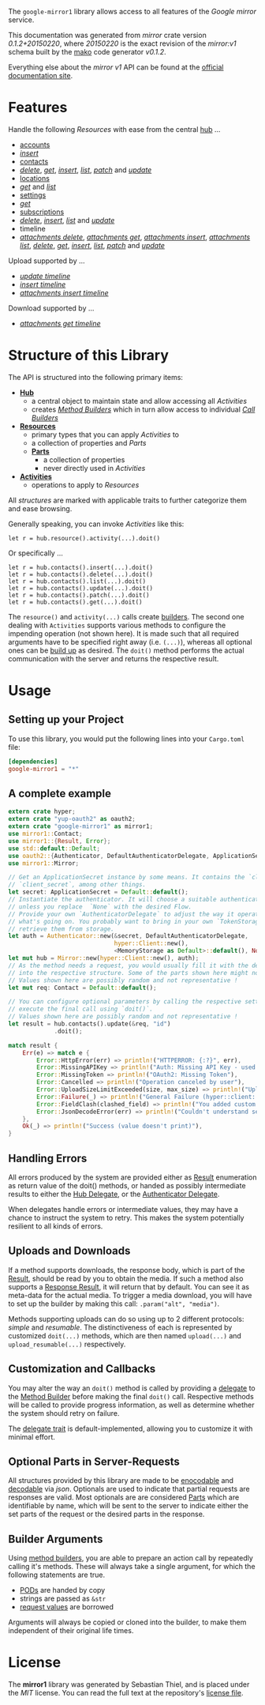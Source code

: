 <!---
DO NOT EDIT !
This file was generated automatically from 'src/mako/api/README.md.mako'
DO NOT EDIT !
-->
The `google-mirror1` library allows access to all features of the *Google mirror* service.

This documentation was generated from *mirror* crate version *0.1.2+20150220*, where *20150220* is the exact revision of the *mirror:v1* schema built by the [mako](http://www.makotemplates.org/) code generator *v0.1.2*.

Everything else about the *mirror* *v1* API can be found at the
[official documentation site](https://developers.google.com/glass).
# Features

Handle the following *Resources* with ease from the central [hub](http://byron.github.io/google-apis-rs/google-mirror1/struct.Mirror.html) ... 

* [accounts](http://byron.github.io/google-apis-rs/google-mirror1/struct.Account.html)
 * [*insert*](http://byron.github.io/google-apis-rs/google-mirror1/struct.AccountInsertCall.html)
* [contacts](http://byron.github.io/google-apis-rs/google-mirror1/struct.Contact.html)
 * [*delete*](http://byron.github.io/google-apis-rs/google-mirror1/struct.ContactDeleteCall.html), [*get*](http://byron.github.io/google-apis-rs/google-mirror1/struct.ContactGetCall.html), [*insert*](http://byron.github.io/google-apis-rs/google-mirror1/struct.ContactInsertCall.html), [*list*](http://byron.github.io/google-apis-rs/google-mirror1/struct.ContactListCall.html), [*patch*](http://byron.github.io/google-apis-rs/google-mirror1/struct.ContactPatchCall.html) and [*update*](http://byron.github.io/google-apis-rs/google-mirror1/struct.ContactUpdateCall.html)
* [locations](http://byron.github.io/google-apis-rs/google-mirror1/struct.Location.html)
 * [*get*](http://byron.github.io/google-apis-rs/google-mirror1/struct.LocationGetCall.html) and [*list*](http://byron.github.io/google-apis-rs/google-mirror1/struct.LocationListCall.html)
* [settings](http://byron.github.io/google-apis-rs/google-mirror1/struct.Setting.html)
 * [*get*](http://byron.github.io/google-apis-rs/google-mirror1/struct.SettingGetCall.html)
* [subscriptions](http://byron.github.io/google-apis-rs/google-mirror1/struct.Subscription.html)
 * [*delete*](http://byron.github.io/google-apis-rs/google-mirror1/struct.SubscriptionDeleteCall.html), [*insert*](http://byron.github.io/google-apis-rs/google-mirror1/struct.SubscriptionInsertCall.html), [*list*](http://byron.github.io/google-apis-rs/google-mirror1/struct.SubscriptionListCall.html) and [*update*](http://byron.github.io/google-apis-rs/google-mirror1/struct.SubscriptionUpdateCall.html)
* timeline
 * [*attachments delete*](http://byron.github.io/google-apis-rs/google-mirror1/struct.TimelineAttachmentDeleteCall.html), [*attachments get*](http://byron.github.io/google-apis-rs/google-mirror1/struct.TimelineAttachmentGetCall.html), [*attachments insert*](http://byron.github.io/google-apis-rs/google-mirror1/struct.TimelineAttachmentInsertCall.html), [*attachments list*](http://byron.github.io/google-apis-rs/google-mirror1/struct.TimelineAttachmentListCall.html), [*delete*](http://byron.github.io/google-apis-rs/google-mirror1/struct.TimelineDeleteCall.html), [*get*](http://byron.github.io/google-apis-rs/google-mirror1/struct.TimelineGetCall.html), [*insert*](http://byron.github.io/google-apis-rs/google-mirror1/struct.TimelineInsertCall.html), [*list*](http://byron.github.io/google-apis-rs/google-mirror1/struct.TimelineListCall.html), [*patch*](http://byron.github.io/google-apis-rs/google-mirror1/struct.TimelinePatchCall.html) and [*update*](http://byron.github.io/google-apis-rs/google-mirror1/struct.TimelineUpdateCall.html)


Upload supported by ...

* [*update timeline*](http://byron.github.io/google-apis-rs/google-mirror1/struct.TimelineUpdateCall.html)
* [*insert timeline*](http://byron.github.io/google-apis-rs/google-mirror1/struct.TimelineInsertCall.html)
* [*attachments insert timeline*](http://byron.github.io/google-apis-rs/google-mirror1/struct.TimelineAttachmentInsertCall.html)

Download supported by ...

* [*attachments get timeline*](http://byron.github.io/google-apis-rs/google-mirror1/struct.TimelineAttachmentGetCall.html)



# Structure of this Library

The API is structured into the following primary items:

* **[Hub](http://byron.github.io/google-apis-rs/google-mirror1/struct.Mirror.html)**
    * a central object to maintain state and allow accessing all *Activities*
    * creates [*Method Builders*](http://byron.github.io/google-apis-rs/google-mirror1/trait.MethodsBuilder.html) which in turn
      allow access to individual [*Call Builders*](http://byron.github.io/google-apis-rs/google-mirror1/trait.CallBuilder.html)
* **[Resources](http://byron.github.io/google-apis-rs/google-mirror1/trait.Resource.html)**
    * primary types that you can apply *Activities* to
    * a collection of properties and *Parts*
    * **[Parts](http://byron.github.io/google-apis-rs/google-mirror1/trait.Part.html)**
        * a collection of properties
        * never directly used in *Activities*
* **[Activities](http://byron.github.io/google-apis-rs/google-mirror1/trait.CallBuilder.html)**
    * operations to apply to *Resources*

All *structures* are marked with applicable traits to further categorize them and ease browsing.

Generally speaking, you can invoke *Activities* like this:

```Rust,ignore
let r = hub.resource().activity(...).doit()
```

Or specifically ...

```ignore
let r = hub.contacts().insert(...).doit()
let r = hub.contacts().delete(...).doit()
let r = hub.contacts().list(...).doit()
let r = hub.contacts().update(...).doit()
let r = hub.contacts().patch(...).doit()
let r = hub.contacts().get(...).doit()
```

The `resource()` and `activity(...)` calls create [builders][builder-pattern]. The second one dealing with `Activities` 
supports various methods to configure the impending operation (not shown here). It is made such that all required arguments have to be 
specified right away (i.e. `(...)`), whereas all optional ones can be [build up][builder-pattern] as desired.
The `doit()` method performs the actual communication with the server and returns the respective result.

# Usage

## Setting up your Project

To use this library, you would put the following lines into your `Cargo.toml` file:

```toml
[dependencies]
google-mirror1 = "*"
```

## A complete example

```Rust
extern crate hyper;
extern crate "yup-oauth2" as oauth2;
extern crate "google-mirror1" as mirror1;
use mirror1::Contact;
use mirror1::{Result, Error};
use std::default::Default;
use oauth2::{Authenticator, DefaultAuthenticatorDelegate, ApplicationSecret, MemoryStorage};
use mirror1::Mirror;

// Get an ApplicationSecret instance by some means. It contains the `client_id` and 
// `client_secret`, among other things.
let secret: ApplicationSecret = Default::default();
// Instantiate the authenticator. It will choose a suitable authentication flow for you, 
// unless you replace  `None` with the desired Flow.
// Provide your own `AuthenticatorDelegate` to adjust the way it operates and get feedback about 
// what's going on. You probably want to bring in your own `TokenStorage` to persist tokens and
// retrieve them from storage.
let auth = Authenticator::new(&secret, DefaultAuthenticatorDelegate,
                              hyper::Client::new(),
                              <MemoryStorage as Default>::default(), None);
let mut hub = Mirror::new(hyper::Client::new(), auth);
// As the method needs a request, you would usually fill it with the desired information
// into the respective structure. Some of the parts shown here might not be applicable !
// Values shown here are possibly random and not representative !
let mut req: Contact = Default::default();

// You can configure optional parameters by calling the respective setters at will, and
// execute the final call using `doit()`.
// Values shown here are possibly random and not representative !
let result = hub.contacts().update(&req, "id")
             .doit();

match result {
    Err(e) => match e {
        Error::HttpError(err) => println!("HTTPERROR: {:?}", err),
        Error::MissingAPIKey => println!("Auth: Missing API Key - used if there are no scopes"),
        Error::MissingToken => println!("OAuth2: Missing Token"),
        Error::Cancelled => println!("Operation canceled by user"),
        Error::UploadSizeLimitExceeded(size, max_size) => println!("Upload size too big: {} of {}", size, max_size),
        Error::Failure(_) => println!("General Failure (hyper::client::Response doesn't print)"),
        Error::FieldClash(clashed_field) => println!("You added custom parameter which is part of builder: {:?}", clashed_field),
        Error::JsonDecodeError(err) => println!("Couldn't understand server reply - maybe API needs update: {:?}", err),
    },
    Ok(_) => println!("Success (value doesn't print)"),
}

```
## Handling Errors

All errors produced by the system are provided either as [Result](http://byron.github.io/google-apis-rs/google-mirror1/enum.Result.html) enumeration as return value of 
the doit() methods, or handed as possibly intermediate results to either the 
[Hub Delegate](http://byron.github.io/google-apis-rs/google-mirror1/trait.Delegate.html), or the [Authenticator Delegate](http://byron.github.io/google-apis-rs/google-mirror1/../yup-oauth2/trait.AuthenticatorDelegate.html).

When delegates handle errors or intermediate values, they may have a chance to instruct the system to retry. This 
makes the system potentially resilient to all kinds of errors.

## Uploads and Downloads
If a method supports downloads, the response body, which is part of the [Result](http://byron.github.io/google-apis-rs/google-mirror1/enum.Result.html), should be
read by you to obtain the media.
If such a method also supports a [Response Result](http://byron.github.io/google-apis-rs/google-mirror1/trait.ResponseResult.html), it will return that by default.
You can see it as meta-data for the actual media. To trigger a media download, you will have to set up the builder by making
this call: `.param("alt", "media")`.

Methods supporting uploads can do so using up to 2 different protocols: 
*simple* and *resumable*. The distinctiveness of each is represented by customized 
`doit(...)` methods, which are then named `upload(...)` and `upload_resumable(...)` respectively.

## Customization and Callbacks

You may alter the way an `doit()` method is called by providing a [delegate](http://byron.github.io/google-apis-rs/google-mirror1/trait.Delegate.html) to the 
[Method Builder](http://byron.github.io/google-apis-rs/google-mirror1/trait.CallBuilder.html) before making the final `doit()` call. 
Respective methods will be called to provide progress information, as well as determine whether the system should 
retry on failure.

The [delegate trait](http://byron.github.io/google-apis-rs/google-mirror1/trait.Delegate.html) is default-implemented, allowing you to customize it with minimal effort.

## Optional Parts in Server-Requests

All structures provided by this library are made to be [enocodable](http://byron.github.io/google-apis-rs/google-mirror1/trait.RequestValue.html) and 
[decodable](http://byron.github.io/google-apis-rs/google-mirror1/trait.ResponseResult.html) via *json*. Optionals are used to indicate that partial requests are responses 
are valid.
Most optionals are are considered [Parts](http://byron.github.io/google-apis-rs/google-mirror1/trait.Part.html) which are identifiable by name, which will be sent to 
the server to indicate either the set parts of the request or the desired parts in the response.

## Builder Arguments

Using [method builders](http://byron.github.io/google-apis-rs/google-mirror1/trait.CallBuilder.html), you are able to prepare an action call by repeatedly calling it's methods.
These will always take a single argument, for which the following statements are true.

* [PODs][wiki-pod] are handed by copy
* strings are passed as `&str`
* [request values](http://byron.github.io/google-apis-rs/google-mirror1/trait.RequestValue.html) are borrowed

Arguments will always be copied or cloned into the builder, to make them independent of their original life times.

[wiki-pod]: http://en.wikipedia.org/wiki/Plain_old_data_structure
[builder-pattern]: http://en.wikipedia.org/wiki/Builder_pattern
[google-go-api]: https://github.com/google/google-api-go-client

# License
The **mirror1** library was generated by Sebastian Thiel, and is placed 
under the *MIT* license.
You can read the full text at the repository's [license file][repo-license].

[repo-license]: https://github.com/Byron/google-apis-rs/LICENSE.md
